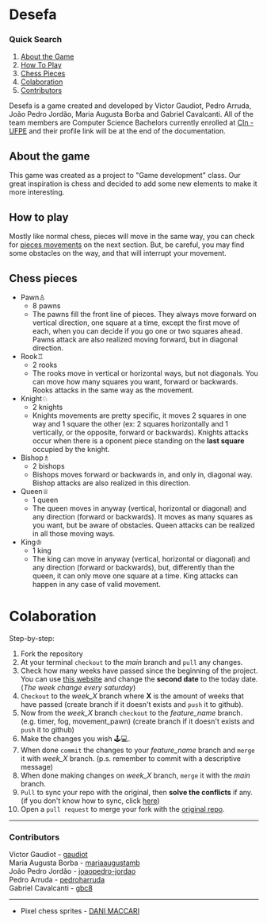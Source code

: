 
# Desefa

### Quick Search

 1. [About the Game](#about-the-game)
 2. [How To Play](#how-to-play)
 3. [Chess Pieces](#chess-pieces)
 4. [Colaboration](#colaboration)
 5. [Contributors](#contributors)

Desefa is a game created and developed by Victor Gaudiot, Pedro Arruda, João Pedro Jordão, Maria Augusta Borba and Gabriel Cavalcanti. All of the team members are Computer Science Bachelors currently enrolled at [CIn - UFPE](https://portal.cin.ufpe.br/) and their profile link will be at the end of the documentation.

## About the game
This game was created as a project to "Game development" class. Our great inspiration is chess and decided to add some new elements to make it more interesting.
## How to play
Mostly like normal chess, pieces will move in the same way, you can check for [pieces movements](#chess-pieces) on the next section. But, be careful, you may find some obstacles on the way, and that will interrupt your movement.
## Chess pieces

 - Pawn♙
	 - 8 pawns
	 - The pawns fill the front line of pieces. They always move forward on vertical direction, one square at a time, except the first move of each, when you can decide if you go one or two squares ahead. Pawns attack are also realized moving forward, but in diagonal direction.
 - Rook♖
	 - 2 rooks
	 - The rooks move in vertical or horizontal ways, but not diagonals. You can move how many squares you want, forward or backwards. Rooks attacks in the same way as the movement. 
 - Knight♘
	 - 2 knights
	 - Knights movements are pretty specific, it moves 2 squares in one way and 1 square the other (ex: 2 squares horizontally and 1 vertically, or the opposite, forward or backwards). Knights attacks occur when there is a oponent piece standing on the **last square** occupied by the knight.
 - Bishop♗
	 - 2 bishops
	 - Bishops moves forward or backwards in, and only in, diagonal way. Bishop attacks are also realized in this direction.
 - Queen♕
	 - 1 queen
	 - The queen moves in anyway (vertical, horizontal or diagonal) and any direction (forward or backwards). It moves as many squares as you want, but be aware of obstacles. Queen attacks can be realized in all those moving ways. 
 - King♔
	 - 1 king
	 - The king can move in anyway (vertical, horizontal or diagonal) and any direction (forward or backwards), but, differently than the queen, it can only move one square at a time. King attacks can happen in any case of valid movement.

# Colaboration
Step-by-step:
 1. Fork the repository
 2. At your terminal `checkout` to the *main* branch and `pull` any changes.
 3. Check how many weeks have passed since the beginning of the project. You can use [this website](https://planetcalc.com/7741/?date1=2022-03-19%2000%3A00%3A00) and change the **second date** to the today date. (*The week change every saturday*)
 4. `Checkout` to the *week_X* branch where **X** is  the amount of weeks that have passed (create branch if it doesn't exists and `push` it to github).
 5. Now from the *week_X* branch `checkout` to the *feature_name* branch. (e.g. timer, fog, movement_pawn) (create branch if it doesn't exists and `push` it to github)
 6. Make the changes you wish 🕹️💻.
 7. When done `commit` the changes to your *feature_name* branch and `merge` it with *week_X* branch. (p.s. remember to commit with a descriptive message)
 8. When done making changes on *week_X* branch, `merge` it with the *main* branch.
 9. `Pull` to sync your repo with the original, then **solve the conflicts** if any. (if you don't know how to sync, click [here](https://docs.github.com/en/pull-requests/collaborating-with-pull-requests/working-with-forks/syncing-a-fork))
 10. Open a `pull request` to merge your fork with the [original repo](https://github.com/Gaudiot/Desefa).
<hr/>

### Contributors
Victor Gaudiot - [gaudiot](https://github.com/Gaudiot) <br/>
Maria Augusta Borba - [mariaaugustamb](https://github.com/mariaaugustamb) <br/>
João Pedro Jordão - [joaopedro-jordao](https://github.com/joaopedro-jordao) <br/>
Pedro Arruda - [pedroharruda](https://github.com/pedrohrarruda) <br/>
Gabriel Cavalcanti - [gbc8](https://github.com/gbc8) <br/>

<hr/>

- Pixel chess sprites - [DANI MACCARI](https://dani-maccari.itch.io/pixel-chess)

